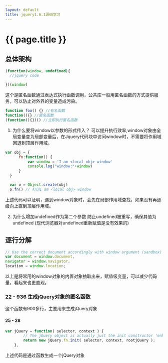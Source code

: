 ```yaml
---
layout: default
title: jquery1.6.1源码学习
---
```


# {{ page.title }}

## 总体架构

```javascript
(function(window, undefined){
  //jquery code

})(window)

```
这个是匿名函数通过表达式执行函数调用，公共库一般用匿名函数的方式提供服务，可以防止对外界的变量造成污染。
```javascript
function foo() {} //有名函数
function(){} //匿名函数
(function(){})() //立即执行匿名函数
```

1. 为什么要将window以参数的形式传入？
   可以提升执行效率,window对象由全局变量变为局部变量后，在Jquery代码块中访问window时，不需要将作用域回退到顶层作用域。
  ```javascript
  var obj = {
		fn:function() {
			var window = 'I am <local obj> window'
			console.log("window:"+window)
		}
	}

	var o = Object.create(obj)
	o.fn() // 打印I am <local obj> window
  ```
  上述代码可以证明，遇到window对象时，会先在局部作用域查找，如果没有再逐级向上直到顶层作用域。

2. 为什么增加undefined作为第二个参数
  防止undefined被重写，确保其值为undefined (现代浏览器对undefined重新赋值是没有效果的)

## 逐行分解
```javascript
// Use the correct document accordingly with window argument (sandbox)
var document = window.document,
navigator = window.navigator,
location = window.location;
```
以上是将常用的window对象的内置对象抽取出来，赋值级变量，可以减少代码量，看起来也更直观。

### 22 - 936 生成jQuery对象的匿名函数
这个函数有900多行，主要用来生成jQuery对象
#### 25 - 28
```javascript
var jQuery = function( selector, context ) {
		// The jQuery object is actually just the init constructor 'enhanced'
		return new jQuery.fn.init( selector, context, rootjQuery );
	},
```
上述代码是通过函数生成一个jQuery对象
